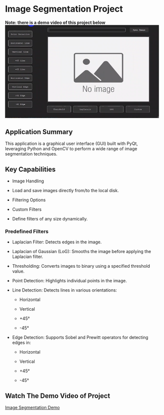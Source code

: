 # Image Segmentation Project

**Note: there is a demo video of this project below**
![Screenshot](screenshot.png)

## Application Summary

This application is a graphical user interface (GUI) built with PyQt, leveraging Python and OpenCV to perform a wide range of image segmentation techniques.

## Key Capabilities

- Image Handling

- Load and save images directly from/to the local disk.

- Filtering Options

- Custom Filters

- Define filters of any size dynamically.

### Predefined Filters

- Laplacian Filter: Detects edges in the image.

- Laplacian of Gaussian (LoG): Smooths the image before applying the Laplacian filter.

- Thresholding: Converts images to binary using a specified threshold value.

- Point Detection: Highlights individual points in the image.

- Line Detection: Detects lines in various orientations:

  - Horizontal

  - Vertical

  - +45°

  - -45°

- Edge Detection: Supports Sobel and Prewitt operators for detecting edges in:

  - Horizontal

  - Vertical

  - +45°

  - -45°

## Watch The Demo Video of Project

[Image Segmentation Demo](https://drive.google.com/file/d/1XQMGZ4cWsuNnpowx6vQTRZParoJCn-Gd/view?usp=sharing)
